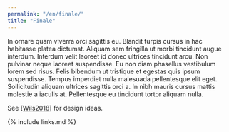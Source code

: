 ```yaml
---
permalink: "/en/finale/"
title: "Finale"
---
```


In ornare quam viverra orci sagittis eu. Blandit turpis cursus in hac
habitasse platea dictumst. Aliquam sem fringilla ut morbi tincidunt
augue interdum. Interdum velit laoreet id donec ultrices tincidunt
arcu. Non pulvinar neque laoreet suspendisse. Eu non diam phasellus
vestibulum lorem sed risus. Felis bibendum ut tristique et egestas
quis ipsum suspendisse. Tempus imperdiet nulla malesuada pellentesque
elit eget. Sollicitudin aliquam ultrices sagittis orci a. In nibh
mauris cursus mattis molestie a iaculis at. Pellentesque eu tincidunt
tortor aliquam nulla.

See [[Wils2018](#CITE)] for design ideas.

{% include links.md %}
